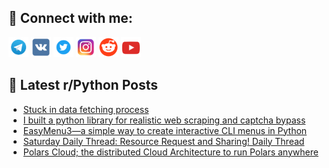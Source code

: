 ## 🔎 Connect with me:
[<img src="https://github.com/bullbesh/bullbesh/blob/main/images/Telegram.png" width="32" height="32" />](https://t.me/bullbesh)
[<img src="https://github.com/bullbesh/bullbesh/blob/main/images/VK.png" width="32" height="32" />](https://vk.com/bullbesh)
[<img src="https://github.com/bullbesh/bullbesh/blob/main/images/Twitter.png" width="32" height="32" />](https://twitter.com/bullbesh1)
[<img src="https://github.com/bullbesh/bullbesh/blob/main/images/Instagram.png" width="32" height="32" />](https://www.instagram.com/bullbesh)
[<img src="https://github.com/bullbesh/bullbesh/blob/main/images/Reddit.png" width="32" height="32" />](https://www.reddit.com/user/bullbesh)
[<img src="https://github.com/bullbesh/bullbesh/blob/main/images/YouTube.png" width="32" height="32" />](https://www.youtube.com/channel/UCtfjRs6uzgq5mfm8S06WTcg)

## 📕 Latest r/Python Posts
<!-- BLOG-POST-LIST:START -->
- [Stuck in data fetching process](https://www.reddit.com/r/Python/comments/1j68h6c/stuck_in_data_fetching_process/)
- [I built a python library for realistic web scraping and captcha bypass](https://www.reddit.com/r/Python/comments/1j689ag/i_built_a_python_library_for_realistic_web/)
- [EasyMenu3—a simple way to create interactive CLI menus in Python](https://www.reddit.com/r/Python/comments/1j66qdk/easymenu3a_simple_way_to_create_interactive_cli/)
- [Saturday Daily Thread: Resource Request and Sharing! Daily Thread](https://www.reddit.com/r/Python/comments/1j645mw/saturday_daily_thread_resource_request_and/)
- [Polars Cloud; the distributed Cloud Architecture to run Polars anywhere](https://www.reddit.com/r/Python/comments/1j61i82/polars_cloud_the_distributed_cloud_architecture/)
<!-- BLOG-POST-LIST:END -->
